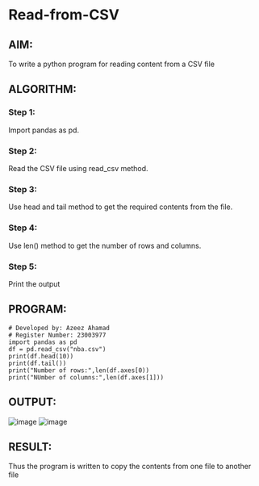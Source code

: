 # Read-from-CSV

## AIM:
To write a python program for reading content from a CSV file
## ALGORITHM:
### Step 1:
Import pandas as pd.
### Step 2:
Read the CSV file using read_csv method.
### Step 3:
Use head and tail method to get the required contents from the file.
### Step 4:
Use len() method to get the number of rows and columns.
### Step 5:
Print the output

## PROGRAM:
```
# Developed by: Azeez Ahamad
# Register Number: 23003977
import pandas as pd
df = pd.read_csv("nba.csv")
print(df.head(10))
print(df.tail())
print("Number of rows:",len(df.axes[0))
print("NUmber of columns:",len(df.axes[1]))
```
## OUTPUT:
![image](https://github.com/AzeezBT/Read-from-CSV/assets/150319523/bfe36955-cd48-4b2e-ba5c-ef7d51ae0f0f)
![image](https://github.com/AzeezBT/Read-from-CSV/assets/150319523/f1249d41-8d6d-40f6-9bf8-6390600e1468)


## RESULT:
Thus the program is written to copy the contents from one file to another file
